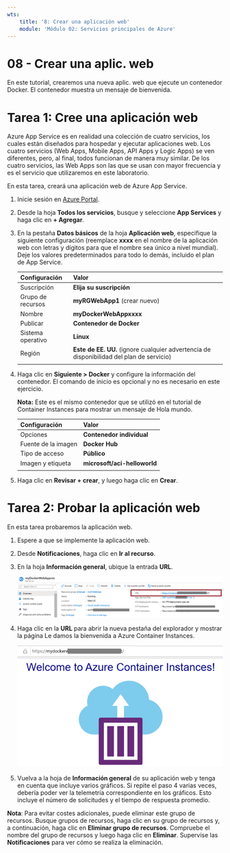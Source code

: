```yaml
---
wts:
    title: '8: Crear una aplicación web'
    module: 'Módulo 02: Servicios principales de Azure'
---
```

# 08 - Crear una aplic. web

En este tutorial, crearemos una nueva aplic. web que ejecute un contenedor Docker. El contenedor muestra un mensaje de bienvenida. 

# Tarea 1: Cree una aplicación web

Azure App Service es en realidad una colección de cuatro servicios, los cuales están diseñados para hospedar y ejecutar aplicaciones web. Los cuatro servicios (Web Apps, Mobile Apps, API Apps y Logic Apps) se ven diferentes, pero, al final, todos funcionan de manera muy similar. De los cuatro servicios, las Web Apps son las que se usan con mayor frecuencia y es el servicio que utilizaremos en este laboratorio.

En esta tarea, creará una aplicación web de Azure App Service. 

1. Inicie sesión en [Azure Portal](http://portal.azure.com/). 

2. Desde la hoja **Todos los servicios**, busque y seleccione **App Services** y haga clic en **+ Agregar**.

3. En la pestaña **Datos básicos** de la hoja **Aplicación web**, especifique la siguiente configuración (reemplace **xxxx** en el nombre de la aplicación web con letras y dígitos para que el nombre sea único a nivel mundial). Deje los valores predeterminados para todo lo demás, incluido el plan de App Service. 

    | Configuración | Valor |
    | -- | -- |
    | Suscripción | **Elija su suscripción** |
    | Grupo de recursos | **myRGWebApp1** (crear nuevo) |
    | Nombre | **myDockerWebAppxxxx** |
    | Publicar | **Contenedor de Docker** |
    | Sistema operativo | **Linux** |
    | Región | **Este de EE. UU.** (ignore cualquier advertencia de disponibilidad del plan de servicio) |
    | | |	

4. Haga clic en **Siguiente > Docker** y configure la información del contenedor. El comando de inicio es opcional y no es necesario en este ejercicio. 

    **Nota:** Este es el mismo contenedor que se utilizó en el tutorial de Container Instances para mostrar un mensaje de Hola mundo. 

    | Configuración | Valor |
    | -- | -- |
    | Opciones | **Contenedor individual** |
    | Fuente de la imagen | **Docker Hub** |
    | Tipo de acceso | **Público** |
    | Imagen y etiqueta | **microsoft/aci-helloworld** |
    | | |	


5. Haga clic en **Revisar + crear**, y luego haga clic en **Crear**. 

# Tarea 2: Probar la aplicación web

En esta tarea probaremos la aplicación web.

1. Espere a que se implemente la aplicación web.

2. Desde **Notificaciones**, haga clic en **Ir al recurso**. 

3. En la hoja **Información general**, ubique la entrada **URL**. 

    ![Captura de pantalla de la hoja de propiedades de la aplicación web. La URL está resaltada.](../images/0801.png)

4. Haga clic en la **URL** para abrir la nueva pestaña del explorador y mostrar la página Le damos la bienvenida a Azure Container Instances.

    ![Captura de pantalla de la página Le damos la bienvenida a Azure Container Instance.](../images/0802.png)

5. Vuelva a la hoja de **Información general** de su aplicación web y tenga en cuenta que incluye varios gráficos. Si repite el paso 4 varias veces, debería poder ver la telemetría correspondiente en los gráficos. Esto incluye el número de solicitudes y el tiempo de respuesta promedio. 

**Nota**: Para evitar costes adicionales, puede eliminar este grupo de recursos. Busque grupos de recursos, haga clic en su grupo de recursos y, a continuación, haga clic en **Eliminar grupo de recursos**. Compruebe el nombre del grupo de recursos y luego haga clic en **Eliminar**. Supervise las **Notificaciones** para ver cómo se realiza la eliminación.

